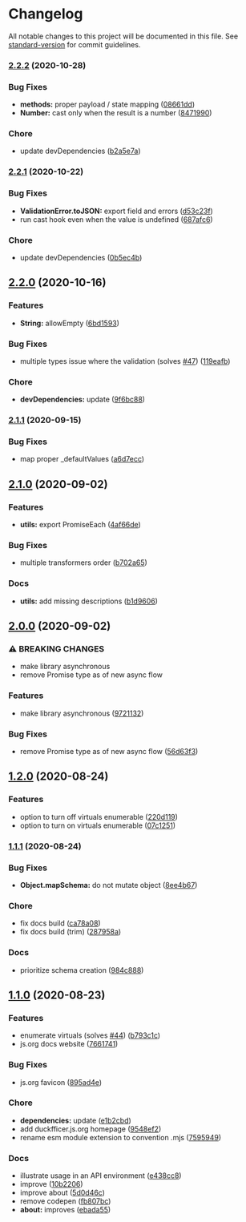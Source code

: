 # Changelog

All notable changes to this project will be documented in this file. See [standard-version](https://github.com/conventional-changelog/standard-version) for commit guidelines.

### [2.2.2](https://github.com/devtin/duckfficer/compare/v2.2.1...v2.2.2) (2020-10-28)


### Bug Fixes

* **methods:** proper payload / state mapping ([08661dd](https://github.com/devtin/duckfficer/commit/08661ddca01a0fd1b6f2d6665949921864041461))
* **Number:** cast only when the result is a number ([8471990](https://github.com/devtin/duckfficer/commit/8471990269626c0371bc411d8fc6e85097ecd4e9))


### Chore

* update devDependencies ([b2a5e7a](https://github.com/devtin/duckfficer/commit/b2a5e7a39060a678b8ed2179041b2c8096d5cbe2))

### [2.2.1](https://github.com/devtin/duckfficer/compare/v2.2.0...v2.2.1) (2020-10-22)


### Bug Fixes

* **ValidationError.toJSON:** export field and errors ([d53c23f](https://github.com/devtin/duckfficer/commit/d53c23f9bc20638374c43b5390309b157f0be7e4))
* run cast hook even when the value is undefined ([687afc6](https://github.com/devtin/duckfficer/commit/687afc6e28322f9f61f242796b2026bc246258e7))


### Chore

* update devDependencies ([0b5ec4b](https://github.com/devtin/duckfficer/commit/0b5ec4b1ffe2dcf843ae8720727eee9a804c63a8))

## [2.2.0](https://github.com/devtin/duckfficer/compare/v2.1.1...v2.2.0) (2020-10-16)


### Features

* **String:** allowEmpty ([6bd1593](https://github.com/devtin/duckfficer/commit/6bd159337e21daa5d5e0869fe319e4c072980c8f))


### Bug Fixes

* multiple types issue where the validation (solves [#47](https://github.com/devtin/duckfficer/issues/47)) ([119eafb](https://github.com/devtin/duckfficer/commit/119eafbb38bf7de850f90515f47bd207a5e9276f))


### Chore

* **devDependencies:** update ([9f6bc88](https://github.com/devtin/duckfficer/commit/9f6bc8851b73a65499e051cbe88f4352c06423c4))

### [2.1.1](https://github.com/devtin/duckfficer/compare/v2.1.0...v2.1.1) (2020-09-15)


### Bug Fixes

* map proper _defaultValues ([a6d7ecc](https://github.com/devtin/duckfficer/commit/a6d7eccae92def812a48d064d1e31bb18ce0e170))

## [2.1.0](https://github.com/devtin/duckfficer/compare/v2.0.0...v2.1.0) (2020-09-02)


### Features

* **utils:** export PromiseEach ([4af66de](https://github.com/devtin/duckfficer/commit/4af66def4917f54181f174295c28919644a614d6))


### Bug Fixes

* multiple transformers order ([b702a65](https://github.com/devtin/duckfficer/commit/b702a6543173410c15bd7d5700748926f7bb9790))


### Docs

* **utils:** add missing descriptions ([b1d9606](https://github.com/devtin/duckfficer/commit/b1d9606050994955c3e5d9a2e6c7cca1968bdd57))

## [2.0.0](https://github.com/devtin/duckfficer/compare/v1.2.0...v2.0.0) (2020-09-02)


### ⚠ BREAKING CHANGES

* make library asynchronous
* remove Promise type as of new async flow

### Features

* make library asynchronous ([9721132](https://github.com/devtin/duckfficer/commit/972113220a7569f649ed20f20ad60765c0109f4e))


### Bug Fixes

* remove Promise type as of new async flow ([56d63f3](https://github.com/devtin/duckfficer/commit/56d63f30d0597e0158f28d11d854b983fc4aa1c6))

## [1.2.0](https://github.com/devtin/duckfficer/compare/v1.1.1...v1.2.0) (2020-08-24)


### Features

* option to turn off virtuals enumerable ([220d119](https://github.com/devtin/duckfficer/commit/220d119f43e1c553784119506bd13e50d204a712))
* option to turn on virtuals enumerable ([07c1251](https://github.com/devtin/duckfficer/commit/07c125136eff505013f66797f06c683bd0c3e3ca))

### [1.1.1](https://github.com/devtin/duckfficer/compare/v1.1.0...v1.1.1) (2020-08-24)


### Bug Fixes

* **Object.mapSchema:** do not mutate object ([8ee4b67](https://github.com/devtin/duckfficer/commit/8ee4b67222ad1d6a29584901ef69b5e1b80d3113))


### Chore

* fix docs build ([ca78a08](https://github.com/devtin/duckfficer/commit/ca78a08a7b7eb6f555ff671cad6ff97223b6ed04))
* fix docs build (trim) ([287958a](https://github.com/devtin/duckfficer/commit/287958aee0e75eca2dfc85ed5ce9f16cb34feabb))


### Docs

* prioritize schema creation ([984c888](https://github.com/devtin/duckfficer/commit/984c88816604c9036835940a59335e951c6d92d0))

## [1.1.0](https://github.com/devtin/duckfficer/compare/v1.0.0...v1.1.0) (2020-08-23)


### Features

* enumerate virtuals (solves [#44](https://github.com/devtin/duckfficer/issues/44)) ([b793c1c](https://github.com/devtin/duckfficer/commit/b793c1cfbba4211101052ccf48f3704bfa3824b4))
* js.org docs website ([7661741](https://github.com/devtin/duckfficer/commit/7661741c3ace206a9f08ba79d4b1f04c829cf359))


### Bug Fixes

* js.org favicon ([895ad4e](https://github.com/devtin/duckfficer/commit/895ad4e35911d6329693bbc8a2442d238a5598cc))


### Chore

* **dependencies:** update ([e1b2cbd](https://github.com/devtin/duckfficer/commit/e1b2cbdfd60a40a39c1a2571066b39545fb6f248))
* add duckfficer.js.org homepage ([9548ef2](https://github.com/devtin/duckfficer/commit/9548ef2b9976c8fbbe8a0105c783bb6ef5d53925))
* rename esm module extension to convention .mjs ([7595949](https://github.com/devtin/duckfficer/commit/75959496bb86780685a7872fb96816e393d8f071))


### Docs

* illustrate usage in an API environment ([e438cc8](https://github.com/devtin/duckfficer/commit/e438cc88b1e3ecf0cbd728b59963ec60857dbd37))
* improve ([10b2206](https://github.com/devtin/duckfficer/commit/10b2206ec8490d98ba5b40d898a901d231660fc4))
* improve about ([5d0d46c](https://github.com/devtin/duckfficer/commit/5d0d46ce8091d0b45dc0a487f9e85ec9c9f13fee))
* remove codepen ([fb807bc](https://github.com/devtin/duckfficer/commit/fb807bc593d246afef01fd9dde50918c68ebb5d1))
* **about:** improves ([ebada55](https://github.com/devtin/duckfficer/commit/ebada555534f352213d44265a9d984ffc2396ea8))
